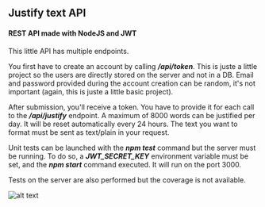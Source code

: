 ## Justify text API
#### REST API made with NodeJS and JWT

This little API has multiple endpoints.

You first have to create an account by calling ***/api/token***.
This is juste a little project so the users are directly stored on the server and not in a DB. Email and password provided during the account creation can be random, it's not important (again, this is juste a little basic project).

After submission, you'll receive a token. You have to provide it for each call to the ***/api/justify*** endpoint. A maximum of 8000 words can be justified per day. It will be reset automatically every 24 hours.
The text you want to format must be sent as text/plain in your request.

Unit tests can be launched with the ***npm test*** command but the server must be running. To do so, a ***JWT_SECRET_KEY*** environment variable must be set, and the ***npm start*** command executed. It will run on the port 3000.

Tests on the server are also performed but the coverage is not available.

![alt text](https://github.com/Shelyp/text-justify-API/blob/master/misc/justify-text-coverage.png?raw=true)